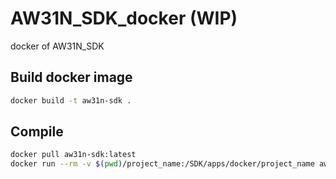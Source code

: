 # AW31N_SDK_docker (WIP)

docker of AW31N_SDK

## Build docker image

```bash
docker build -t aw31n-sdk .
```

## Compile

```bash
docker pull aw31n-sdk:latest
docker run --rm -v $(pwd)/project_name:/SDK/apps/docker/project_name aw31n-sdk:latest /bin/bash -c "cd project_name/board/bd47 && make"
```
